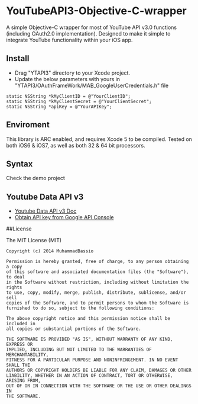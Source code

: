 YouTubeAPI3-Objective-C-wrapper
===============================

A simple Objective-C wrapper for most of YouTube API v3.0 functions (including OAuth2.0 implementation).
Designed to make it simple to integrate YouTube functionality within your iOS app.



## Install
- Drag "YTAPI3" directory to your Xcode project.
- Update the below parameters with yours in "YTAPI3/OAuthFrameWork/MAB_GoogleUserCredentials.h" file

```
static NSString *kMyClientID = @"YourClientID";
static NSString *kMyClientSecret = @"YourClientSecret";
static NSString *apiKey = @"YourAPIKey";

```

## Enviroment
This library is ARC enabled, and requires Xcode 5 to be compiled.
Tested on both iOS6 & iOS7, as well as both 32 & 64 bit processors.


## Syntax
Check the demo project


## Youtube Data API v3
- [Youtube Data API v3 Doc](https://developers.google.com/youtube/v3/)
- [Obtain API key from Google API Console](https://console.developers.google.com)

##License

The MIT License (MIT)

```
Copyright (c) 2014 MuhammadBassio

Permission is hereby granted, free of charge, to any person obtaining a copy
of this software and associated documentation files (the "Software"), to deal
in the Software without restriction, including without limitation the rights
to use, copy, modify, merge, publish, distribute, sublicense, and/or sell
copies of the Software, and to permit persons to whom the Software is
furnished to do so, subject to the following conditions:

The above copyright notice and this permission notice shall be included in
all copies or substantial portions of the Software.

THE SOFTWARE IS PROVIDED "AS IS", WITHOUT WARRANTY OF ANY KIND, EXPRESS OR
IMPLIED, INCLUDING BUT NOT LIMITED TO THE WARRANTIES OF MERCHANTABILITY,
FITNESS FOR A PARTICULAR PURPOSE AND NONINFRINGEMENT. IN NO EVENT SHALL THE
AUTHORS OR COPYRIGHT HOLDERS BE LIABLE FOR ANY CLAIM, DAMAGES OR OTHER
LIABILITY, WHETHER IN AN ACTION OF CONTRACT, TORT OR OTHERWISE, ARISING FROM,
OUT OF OR IN CONNECTION WITH THE SOFTWARE OR THE USE OR OTHER DEALINGS IN
THE SOFTWARE.

```
